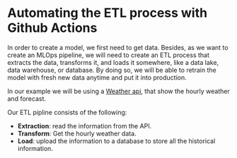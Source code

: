 # Automating the ETL process with Github Actions   
In order to create a model, we first need to get data. Besides, as we want to create an MLOps pipeline, we will need to create an ETL process that extracts the data, transforms it, and loads it somewhere, like a data lake, data warehouse, or database. By doing so, we will be able to retrain the model with fresh new data anytime and put it into production.          


In our example we will be using a [Weather api](https://weather.talkpython.fm/api/weather?city=Berlin&country=DE), that show the hourly weather and forecast.       


Our ETL pipline consists of the following:            


* **Extraction**: read the information from the API.
* **Transform**: Get the hourly weather data.
*  **Load**:  upload the information to a database to store all the historical information.
